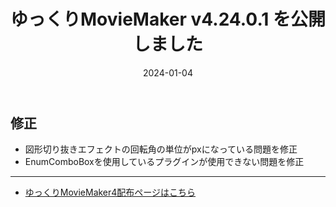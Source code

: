 ﻿---
title: ゆっくりMovieMaker v4.24.0.1 を公開しました
date: 2024-01-04
tags: [YMM4,お知らせ]
---
## 修正
- 図形切り抜きエフェクトの回転角の単位がpxになっている問題を修正
- EnumComboBoxを使用しているプラグインが使用できない問題を修正

---

- [ゆっくりMovieMaker4配布ページはこちら](../index.md)